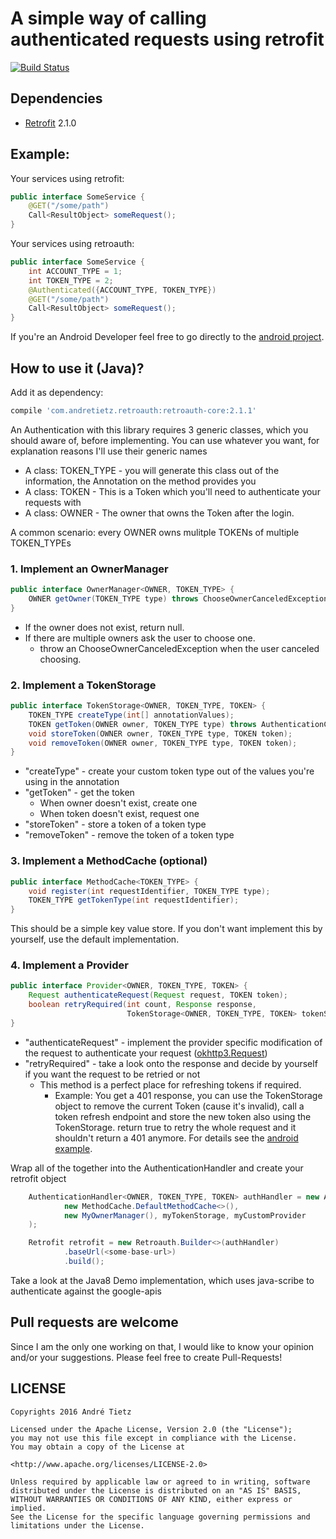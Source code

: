 # A simple way of calling authenticated requests using retrofit
[![Build Status](https://www.bitrise.io/app/d4189e3709bdf16d.svg?token=KpeuDTgCOEWgfL4RoZaVLQ&branch=master)](https://www.bitrise.io/app/d4189e3709bdf16d)
## Dependencies
* [Retrofit](https://github.com/square/retrofit) 2.1.0

## Example:
Your services using retrofit:
``` java
public interface SomeService {
    @GET("/some/path")
    Call<ResultObject> someRequest();
}
```
Your services using retroauth:
``` java
public interface SomeService {
    int ACCOUNT_TYPE = 1;
    int TOKEN_TYPE = 2;
    @Authenticated({ACCOUNT_TYPE, TOKEN_TYPE})
    @GET("/some/path")
    Call<ResultObject> someRequest();
}

```
If you're an Android Developer feel free to go directly to the [android project](retroauth-android/).
## How to use it (Java)?

Add it as dependency:
```groovy
compile 'com.andretietz.retroauth:retroauth-core:2.1.1'
```

An Authentication with this library requires 3 generic classes, which you should aware of, before implementing. You can use whatever you want, for explanation reasons I'll use their generic names

 * A class: TOKEN_TYPE - you will generate this class out of the information, the Annotation on the method provides you
 * A class: TOKEN - This is a Token which you'll need to authenticate your requests with
 * A class: OWNER - The owner that owns the Token after the login. 

A common scenario: every OWNER owns mulitple TOKENs of multiple TOKEN_TYPEs
 
### 1. Implement an OwnerManager

``` java
public interface OwnerManager<OWNER, TOKEN_TYPE> {
    OWNER getOwner(TOKEN_TYPE type) throws ChooseOwnerCanceledException;
}
```
 * If the owner does not exist, return null. 
 * If there are multiple owners ask the user to choose one.
   * throw an ChooseOwnerCanceledException when the user canceled choosing.


### 2. Implement a TokenStorage
``` java
public interface TokenStorage<OWNER, TOKEN_TYPE, TOKEN> {
    TOKEN_TYPE createType(int[] annotationValues);
    TOKEN getToken(OWNER owner, TOKEN_TYPE type) throws AuthenticationCanceledException;
    void storeToken(OWNER owner, TOKEN_TYPE type, TOKEN token);
    void removeToken(OWNER owner, TOKEN_TYPE type, TOKEN token);
}
```
 * "createType" - create your custom token type out of the values you're using in the annotation
 * "getToken" - get the token
   * When owner doesn't exist, create one
   * When token doesn't exist, request one
 * "storeToken" - store a token of a token type
 * "removeToken" - remove the token of a token type


### 3. Implement a MethodCache (optional)

``` java
public interface MethodCache<TOKEN_TYPE> {
    void register(int requestIdentifier, TOKEN_TYPE type);
    TOKEN_TYPE getTokenType(int requestIdentifier);
}
```
This should be a simple key value store. If you don't want implement this by yourself, use the default implementation.


### 4. Implement a Provider
``` java
public interface Provider<OWNER, TOKEN_TYPE, TOKEN> {
    Request authenticateRequest(Request request, TOKEN token);
    boolean retryRequired(int count, Response response,
                          TokenStorage<OWNER, TOKEN_TYPE, TOKEN> tokenStorage, OWNER owner, TOKEN_TYPE type, TOKEN token);
}
```

* "authenticateRequest" - implement the provider specific modification of the request to authenticate your request ([okhttp3.Request](https://github.com/square/okhttp/blob/master/okhttp/src/main/java/okhttp3/Request.java))
* "retryRequired" - take a look onto the response and decide by yourself if you want the request to be retried or not
  * This method is a perfect place for refreshing tokens if required.
    * Example: You get a 401 response, you can use the TokenStorage object to remove the current Token (cause it's invalid), call a token refresh endpoint and store the new token also using the TokenStorage.
    return true to retry the whole request and it shouldn't return a 401 anymore. For details see the [android example](retroauth-core/).

Wrap all of the together into the AuthenticationHandler and create your retrofit object

``` java
    AuthenticationHandler<OWNER, TOKEN_TYPE, TOKEN> authHandler = new AuthenticationHandler<>(
            new MethodCache.DefaultMethodCache<>(),
            new MyOwnerManager(), myTokenStorage, myCustomProvider
    );

    Retrofit retrofit = new Retroauth.Builder<>(authHandler)
            .baseUrl(<some-base-url>)
            .build();

```


Take a look at the Java8 Demo implementation, which uses java-scribe to authenticate against the google-apis

## Pull requests are welcome
Since I am the only one working on that, I would like to know your opinion and/or your suggestions.
Please feel free to create Pull-Requests!

## LICENSE
```
Copyrights 2016 André Tietz

Licensed under the Apache License, Version 2.0 (the "License");
you may not use this file except in compliance with the License.
You may obtain a copy of the License at

<http://www.apache.org/licenses/LICENSE-2.0>

Unless required by applicable law or agreed to in writing, software
distributed under the License is distributed on an "AS IS" BASIS,
WITHOUT WARRANTIES OR CONDITIONS OF ANY KIND, either express or implied.
See the License for the specific language governing permissions and
limitations under the License.
```